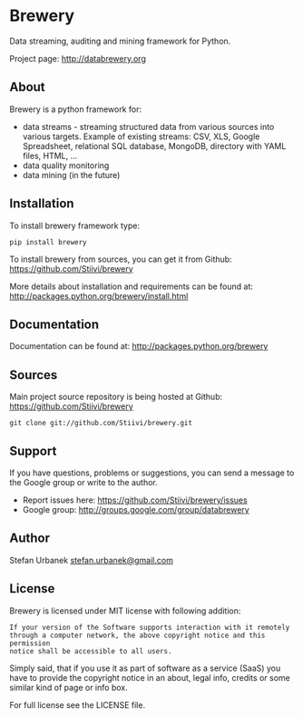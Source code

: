 Brewery
=======

Data streaming, auditing and mining framework for Python.

Project page: http://databrewery.org

About
-----

Brewery is a python framework for:
* data streams - streaming structured data from various sources into various targets. Example of 
  existing streams: CSV, XLS, Google Spreadsheet, relational SQL database, MongoDB, directory with YAML
  files, HTML, ...
* data quality monitoring
* data mining (in the future)

Installation
------------

To install brewery framework type:

    pip install brewery


To install brewery from sources, you can get it from Github: 
https://github.com/Stiivi/brewery

More details about installation and requirements can be found at: 
    http://packages.python.org/brewery/install.html


Documentation
-------------

Documentation can be found at: http://packages.python.org/brewery


Sources
-------

Main project source repository is being hosted at Github: https://github.com/Stiivi/brewery

    git clone git://github.com/Stiivi/brewery.git

Support
-------

If you have questions, problems or suggestions, you can send a message to the 
Google group or write to the author.

* Report issues here: https://github.com/Stiivi/brewery/issues
* Google group: http://groups.google.com/group/databrewery


Author
------

Stefan Urbanek <stefan.urbanek@gmail.com>

License
-------

Brewery is licensed under MIT license with following addition:

    If your version of the Software supports interaction with it remotely 
    through a computer network, the above copyright notice and this permission 
    notice shall be accessible to all users.

Simply said, that if you use it as part of software as a service (SaaS) you 
have to provide the copyright notice in an about, legal info, credits or some 
similar kind of page or info box.

For full license see the LICENSE file.

